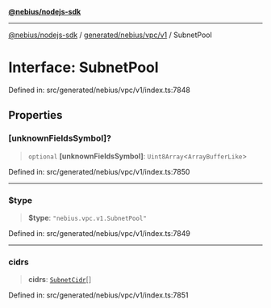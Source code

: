 [**@nebius/nodejs-sdk**](../../../../../README.md)

---

[@nebius/nodejs-sdk](../../../../../README.md) / [generated/nebius/vpc/v1](../README.md) / SubnetPool

# Interface: SubnetPool

Defined in: src/generated/nebius/vpc/v1/index.ts:7848

## Properties

### \[unknownFieldsSymbol\]?

> `optional` **\[unknownFieldsSymbol\]**: `Uint8Array`\<`ArrayBufferLike`\>

Defined in: src/generated/nebius/vpc/v1/index.ts:7850

---

### $type

> **$type**: `"nebius.vpc.v1.SubnetPool"`

Defined in: src/generated/nebius/vpc/v1/index.ts:7849

---

### cidrs

> **cidrs**: [`SubnetCidr`](SubnetCidr.md)[]

Defined in: src/generated/nebius/vpc/v1/index.ts:7851
